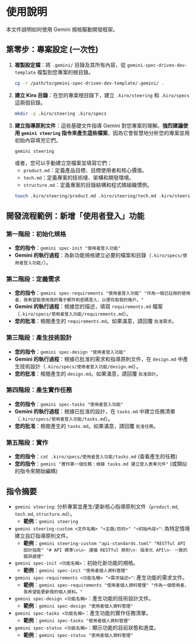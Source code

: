 # 使用說明

本文件說明如何使用 Gemini 規格驅動開發框架。

## 第零步：專案設定 (一次性)

1.  **複製設定檔**：將 `.gemini/` 目錄及其所有內容，從 `gemini-spec-driven-dev-template` 複製到您專案的根目錄。
    ```bash
    cp -r /path/to/gemini-spec-driven-dev-template/.gemini/ .
    ```
2.  **建立 Kiro 目錄**：在您的專案根目錄下，建立 `.kiro/steering` 和 `.kiro/specs` 這兩個目錄。
    ```bash
    mkdir -p .kiro/steering .kiro/specs
    ```
3.  **建立指導原則文件**：這些基礎文件指導 Gemini 對您專案的理解。**強烈建議使用 `gemini steering` 指令來產生這些檔案**，因為它會智慧地分析您的專案並用初始內容填充它們。
    ```bash
    gemini steering
    ```
    或者，您可以手動建立空檔案並填寫它們：
    - `product.md`：定義產品目標、目標使用者和核心價值。
    - `tech.md`：定義專案的技術棧、架構和開發環境。
    - `structure.md`：定義專案的目錄結構和程式碼組織慣例。
    ```bash
    touch .kiro/steering/product.md .kiro/steering/tech.md .kiro/steering/structure.md
    ```

## 開發流程範例：新增「使用者登入」功能

### 第一階段：初始化規格

-   **您的指令**：`gemini spec-init "使用者登入功能"`
-   **Gemini 的執行過程**：為新功能規格建立必要的檔案和目錄（`.kiro/specs/使用者登入功能/`）。

### 第二階段：定義需求

-   **您的指令**：`gemini spec-requirements "使用者登入功能" "作為一個已註冊的使用者，我希望能使用我的電子郵件和密碼登入，以便存取我的帳戶。"`
-   **Gemini 的執行過程**：根據您的描述，填寫 `requirements.md` 檔案（`.kiro/specs/使用者登入功能/requirements.md`）。
-   **您的批准**：檢閱產生的 `requirements.md`。如果滿意，請回覆 `批准需求`。

### 第三階段：產生技術設計

-   **您的指令**：`gemini spec-design "使用者登入功能"`
-   **Gemini 的執行過程**：根據已批准的需求和指導原則文件，在 `design.md` 中產生技術設計（`.kiro/specs/使用者登入功能/design.md`）。
-   **您的批准**：檢閱產生的 `design.md`。如果滿意，請回覆 `批准設計`。

### 第四階段：產生實作任務

-   **您的指令**：`gemini spec-tasks "使用者登入功能"`
-   **Gemini 的執行過程**：根據已批准的設計，在 `tasks.md` 中建立任務清單（`.kiro/specs/使用者登入功能/tasks.md`）。
-   **您的批准**：檢閱產生的 `tasks.md`。如果滿意，請回覆 `批准任務`。

### 第五階段：實作

-   **您的指令**：`cat .kiro/specs/使用者登入功能/tasks.md` (查看產生的任務)
-   **您的指令**：`gemini "實作第一個任務：根據 tasks.md 建立登入表單元件"` (或類似的指令來開始編碼)

## 指令摘要

-   `gemini steering`: 分析專案並產生/更新核心指導原則文件（`product.md`, `tech.md`, `structure.md`）。
    -   **範例**：`gemini steering`
-   `gemini steering-custom <文件名稱> "<主題/目的>" "<初始內容>"`: 為特定情境建立自訂指導原則文件。
    -   **範例**：`gemini steering-custom "api-standards.toml" "RESTful API 設計指南" "# API 標準\n\n- 遵循 RESTful 原則\n- 版本化 API\n- 一致的錯誤處理"`
-   `gemini spec-init <功能名稱>`：初始化新功能的規格。
    -   **範例**：`gemini spec-init "使用者個人資料管理"`
-   `gemini spec-requirements <功能名稱> "<需求描述>"`: 產生功能的需求文件。
    -   **範例**：`gemini spec-requirements "使用者個人資料管理" "作為一個使用者，我希望能更新我的個人資料。"`
-   `gemini spec-design <功能名稱>`：產生功能的技術設計文件。
    -   **範例**：`gemini spec-design "使用者個人資料管理"`
-   `gemini spec-tasks <功能名稱>`：產生功能的實作任務清單。
    -   **範例**：`gemini spec-tasks "使用者個人資料管理"`
-   `gemini spec-status <功能名稱>`：顯示功能的目前狀態和進度。
    -   **範例**：`gemini spec-status "使用者個人資料管理"`